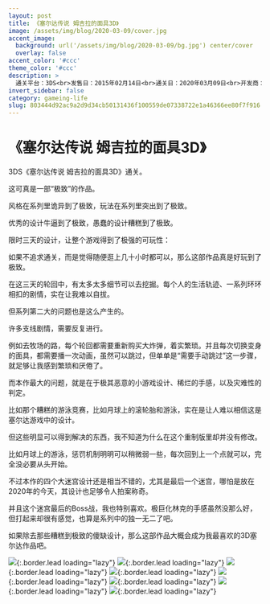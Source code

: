 ```yaml
---
layout: post
title: 《塞尔达传说 姆吉拉的面具3D》
image: /assets/img/blog/2020-03-09/cover.jpg
accent_image: 
  background: url('/assets/img/blog/2020-03-09/bg.jpg') center/cover
  overlay: false
accent_color: '#ccc'
theme_color: '#ccc'
description: >
  通关平台：3DS<br>发售日：2015年02月14日<br>通关日：2020年03月09日<br>开发商：Nintendo, Grezzo<br>发行商：Nintendo
invert_sidebar: false
category: gameing-life
slug: 803444d92ac9a2d9d34cb50131436f100559de07338722e1a46366ee80f7f916
---
```


# 《塞尔达传说 姆吉拉的面具3D》

3DS《塞尔达传说 姆吉拉的面具3D》通关。

这可真是一部“极致”的作品。

风格在系列里诡异到了极致，玩法在系列里突出到了极致。

优秀的设计牛逼到了极致，愚蠢的设计糟糕到了极致。

限时三天的设计，让整个游戏得到了极强的可玩性：

如果不追求通关，而是觉得随便逛上几十小时都可以，那么这部作品真是好玩到了极致。

在这三天的轮回中，有太多太多细节可以去挖掘。每个人的生活轨迹、一系列环环相扣的剧情，实在让我难以自拔。

但系列第二大的问题也是这么产生的。

许多支线剧情，需要反复进行。

例如去牧场的路，每个轮回都需要重新购买大炸弹，着实繁琐。并且每次切换变身的面具，都需要播一次动画，虽然可以跳过，但单单是“需要手动跳过”这一步骤，就足够让我感到繁琐和厌倦了。

而本作最大的问题，就是在于极其恶意的小游戏设计、稀烂的手感，以及灾难性的判定。

比如那个糟糕的游泳竞赛，比如月球上的滚轮胎和游泳，实在是让人难以相信这是塞尔达游戏中的设计。

但这些明显可以得到解决的东西，我不知道为什么在这个重制版里却并没有修改。

比如月球上的游泳，惩罚机制明明可以稍微弱一些，每次回到上一个点就可以，完全没必要从头开始。

不过本作的四个大迷宫设计还是相当不错的，尤其是最后一个迷宫，哪怕是放在2020年的今天，其设计也足够令人拍案称奇。

并且这个迷宫最后的Boss战，我也特别喜欢。极巨化林克的手感虽然没那么好，但打起来却很有感觉，也算是系列中的独一无二了吧。

如果除去那些糟糕到极致的傻缺设计，那么这部作品大概会成为我最喜欢的3D塞尔达作品吧。

![](/assets/img/blog/2020-03-09/1.jpg){:.border.lead loading="lazy"}
![](/assets/img/blog/2020-03-09/2.jpg){:.border.lead loading="lazy"}
![](/assets/img/blog/2020-03-09/3.jpg){:.border.lead loading="lazy"}
![](/assets/img/blog/2020-03-09/4.jpg){:.border.lead loading="lazy"}
![](/assets/img/blog/2020-03-09/5.jpg){:.border.lead loading="lazy"}
![](/assets/img/blog/2020-03-09/6.jpg){:.border.lead loading="lazy"}
![](/assets/img/blog/2020-03-09/7.jpg){:.border.lead loading="lazy"}
![](/assets/img/blog/2020-03-09/8.jpg){:.border.lead loading="lazy"}